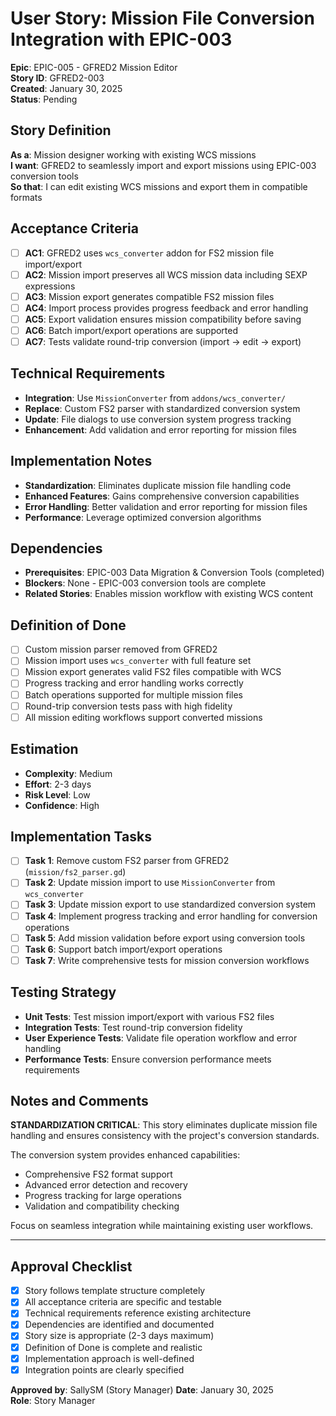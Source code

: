 # User Story: Mission File Conversion Integration with EPIC-003

**Epic**: EPIC-005 - GFRED2 Mission Editor  
**Story ID**: GFRED2-003  
**Created**: January 30, 2025  
**Status**: Pending

## Story Definition
**As a**: Mission designer working with existing WCS missions  
**I want**: GFRED2 to seamlessly import and export missions using EPIC-003 conversion tools  
**So that**: I can edit existing WCS missions and export them in compatible formats

## Acceptance Criteria
- [ ] **AC1**: GFRED2 uses `wcs_converter` addon for FS2 mission file import/export
- [ ] **AC2**: Mission import preserves all WCS mission data including SEXP expressions
- [ ] **AC3**: Mission export generates compatible FS2 mission files
- [ ] **AC4**: Import process provides progress feedback and error handling
- [ ] **AC5**: Export validation ensures mission compatibility before saving
- [ ] **AC6**: Batch import/export operations are supported
- [ ] **AC7**: Tests validate round-trip conversion (import → edit → export)

## Technical Requirements
- **Integration**: Use `MissionConverter` from `addons/wcs_converter/`
- **Replace**: Custom FS2 parser with standardized conversion system
- **Update**: File dialogs to use conversion system progress tracking
- **Enhancement**: Add validation and error reporting for mission files

## Implementation Notes
- **Standardization**: Eliminates duplicate mission file handling code
- **Enhanced Features**: Gains comprehensive conversion capabilities
- **Error Handling**: Better validation and error reporting for mission files
- **Performance**: Leverage optimized conversion algorithms

## Dependencies
- **Prerequisites**: EPIC-003 Data Migration & Conversion Tools (completed)
- **Blockers**: None - EPIC-003 conversion tools are complete
- **Related Stories**: Enables mission workflow with existing WCS content

## Definition of Done
- [ ] Custom mission parser removed from GFRED2
- [ ] Mission import uses `wcs_converter` with full feature set
- [ ] Mission export generates valid FS2 files compatible with WCS
- [ ] Progress tracking and error handling works correctly
- [ ] Batch operations supported for multiple mission files
- [ ] Round-trip conversion tests pass with high fidelity
- [ ] All mission editing workflows support converted missions

## Estimation
- **Complexity**: Medium
- **Effort**: 2-3 days
- **Risk Level**: Low
- **Confidence**: High

## Implementation Tasks
- [ ] **Task 1**: Remove custom FS2 parser from GFRED2 (`mission/fs2_parser.gd`)
- [ ] **Task 2**: Update mission import to use `MissionConverter` from `wcs_converter`
- [ ] **Task 3**: Update mission export to use standardized conversion system
- [ ] **Task 4**: Implement progress tracking and error handling for conversion operations
- [ ] **Task 5**: Add mission validation before export using conversion tools
- [ ] **Task 6**: Support batch import/export operations
- [ ] **Task 7**: Write comprehensive tests for mission conversion workflows

## Testing Strategy
- **Unit Tests**: Test mission import/export with various FS2 files
- **Integration Tests**: Test round-trip conversion fidelity
- **User Experience Tests**: Validate file operation workflow and error handling
- **Performance Tests**: Ensure conversion performance meets requirements

## Notes and Comments
**STANDARDIZATION CRITICAL**: This story eliminates duplicate mission file handling and ensures consistency with the project's conversion standards.

The conversion system provides enhanced capabilities:
- Comprehensive FS2 format support
- Advanced error detection and recovery
- Progress tracking for large operations
- Validation and compatibility checking

Focus on seamless integration while maintaining existing user workflows.

---

## Approval Checklist
- [x] Story follows template structure completely
- [x] All acceptance criteria are specific and testable
- [x] Technical requirements reference existing architecture
- [x] Dependencies are identified and documented
- [x] Story size is appropriate (2-3 days maximum)
- [x] Definition of Done is complete and realistic
- [x] Implementation approach is well-defined
- [x] Integration points are clearly specified

**Approved by**: SallySM (Story Manager) **Date**: January 30, 2025  
**Role**: Story Manager